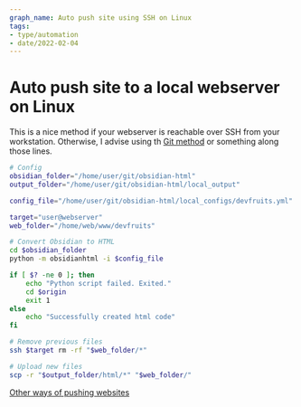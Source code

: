 ```yaml
---
graph_name: Auto push site using SSH on Linux
tags:
- type/automation
- date/2022-02-04
---
```

   
# Auto push site to a local webserver on Linux   
This is a nice method if your webserver is reachable over SSH from your workstation. Otherwise, I advise using th [Git method](../Automation/AutomationLinuxGit.md) or something along those lines.   
   
``` bash
# Config
obsidian_folder="/home/user/git/obsidian-html"
output_folder="/home/user/git/obsidian-html/local_output"

config_file="/home/user/git/obsidian-html/local_configs/devfruits.yml"

target="user@webserver"
web_folder="/home/web/www/devfruits"

# Convert Obsidian to HTML
cd $obsidian_folder
python -m obsidianhtml -i $config_file

if [ $? -ne 0 ]; then
	echo "Python script failed. Exited."
	cd $origin
	exit 1
else
	echo "Successfully created html code"
fi

# Remove previous files
ssh $target rm -rf "$web_folder/*"

# Upload new files
scp -r "$output_folder/html/*" "$web_folder/"
```
   
   
[Other ways of pushing websites](../Automation/Automate%20website%20deployment.md)